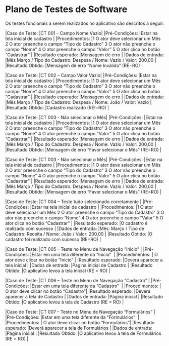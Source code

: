 # Plano de Testes de Software

Os testes funcionais a serem realizados no aplicativo são descritos a seguir.

|Caso de Teste: |CT 001 – Campo Nome Vazio|
|Pré-Condições: |Estar na tela inicial de cadastro |
|Procedimentos: |1 O ator deve selecionar um Mês 2 O ator preenche o campo “Tipo do Cadastro” 3 O ator não preenche o campo “Nome” 4 O ator preenche o campo “Valor” 5 O ator clica no botão “Cadastrar” |
|Resultado esperado: |Mensagem de erro |
|Dados de entrada: |Mês Março / Tipo do Cadastro: Despesa / Nome: Vazio / Valor: 200,00 |
|Resultado Obtido: |Mensagem de erro “Nome Invalido”  (RE=RO) |

|Caso de Teste: |CT 002 – Campo Valor Vazio|
|Pré-Condições: |Estar na tela inicial de cadastro |
|Procedimentos: |1 O ator deve selecionar um Mês 2 O ator preenche o campo “Tipo do Cadastro” 3 O ator não preenche o campo “Nome” 4 O ator preenche o campo “Valor” 5 O ator clica no botão “Cadastrar” |
|Resultado esperado: |Mensagem de erro |
|Dados de entrada: |Mês Março / Tipo de Cadastro: Despesa / Nome: João / Valor: Vazio  |
|Resultado Obtido: |Cadastro realizado (RE!=RO)  |

|Caso de Teste: |CT 003 - Não selecionar o Mês|
|Pré-Condições: |Estar na tela inicial de cadastro |
|Procedimentos: |1 O ator deve selecionar um Mês 2 O ator preenche o campo “Tipo do Cadastro” 3 O ator não preenche o campo “Nome” 4 O ator preenche o campo “Valor” 5 O ator clica no botão “Cadastrar” |
|Resultado esperado: |Mensagem de erro |
|Dados de entrada: |Mês Março / Tipo do Cadastro: Despesa / Nome: Vazio / Valor: 200,00 |
|Resultado Obtido: |Mensagem de erro “Favor selecionar o Mês” (RE=RO)  |

|Caso de Teste: |CT 003 - Não selecionar o Mês|
|Pré-Condições: |Estar na tela inicial de cadastro |
|Procedimentos: |1 O ator deve selecionar um Mês 2 O ator preenche o campo “Tipo do Cadastro” 3 O ator não preenche o campo “Nome” 4 O ator preenche o campo “Valor” 5 O ator clica no botão “Cadastrar” |
|Resultado esperado: |Mensagem de erro |
|Dados de entrada: |Mês Março / Tipo do Cadastro: Despesa / Nome: Vazio / Valor: 200,00 |
|Resultado Obtido: |Mensagem de erro “Favor selecionar o Mês” (RE=RO)  |

|Caso de Teste: |CT 004 – Teste tudo selecionado corretamente |
|Pré-Condições: |Estar na tela inicial de cadastro |
|Procedimentos: |1 O ator deve selecionar um Mês 2 O ator preenche o campo “Tipo do Cadastro” 3 O ator não preenche o campo “Nome” 4 O ator preenche o campo “Valor” 5 O ator clica no botão “Cadastrar” |
|Resultado esperado: |O cadastro é realizado com sucesso |
|Dados de entrada: |Mês: Março / Tipo de Cadastro: Receita / Nome: João / Valor: 200,00  |
|Resultado Obtido: |O cadastro foi realizado com sucesso (RE=RO)  |

|Caso de Teste: |CT 005 – Teste no Menu de Navegação “Inicio” |
|Pré-Condições: |Estar em uma tela diferente da “Inicio”  |
|Procedimentos: | O ator deve clicar no botão “Inicio”  |
|Resultado esperado: |Deverá aparecer a tela inicial  |
|Dados de entrada: |Pagina inicial de Cadastro  |
|Resultado Obtido: |O aplicativo  levou à tela inicial (RE = RO)  |

|Caso de Teste: |CT 006 – Teste no Menu de Navegação “Cadastro” |
|Pré-Condições: |Estar em uma tela diferente da “Cadastro”  |
|Procedimentos: | O ator deve clicar no botão “Cadastro”|
|Resultado esperado: |Deverá aparecer a tela de Cadastro  |
|Dados de entrada: |Página inicial  |
|Resultado Obtido: |O aplicativo levou à tela de Cadastro (RE = RO)   |

|Caso de Teste: |CT 007 – Teste no Menu de Navegação “Formulários”  |
|Pré-Condições: |Estar em uma tela diferente da “Formulários”   |
|Procedimentos: | O ator deve clicar no botão “Formulários”|
|Resultado esperado: |Deverá aparecer a tela de Formulários  |
|Dados de entrada: |Página inicial  |
|Resultado Obtido: |O aplicativo levou à tela de Formulários (RE = RO)    |
